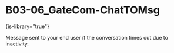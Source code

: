 # B03-06_GateCom-ChatTOMsg

{is-library="true"}

<snippet id="B03-06_GateCom-ChatTOMsg_snippet">



Message sent to your end user if the conversation times out due to inactivity.


</snippet>